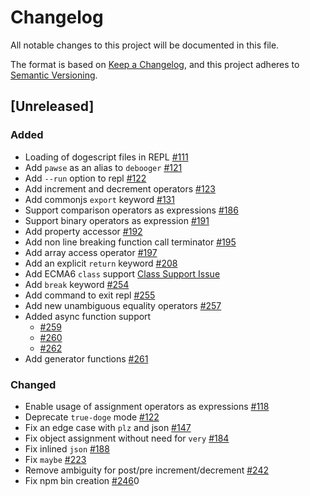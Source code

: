 # Changelog
All notable changes to this project will be documented in this file.

The format is based on [Keep a Changelog](https://keepachangelog.com/en/1.0.0/),
and this project adheres to [Semantic Versioning](https://semver.org/spec/v2.0.0.html).

## [Unreleased]

### Added
- Loading of dogescript files in REPL [#111](https://github.com/dogescript/dogescript/pull/111)
- Add `pawse` as an alias to `debooger` [#121](https://github.com/dogescript/dogescript/pull/121)
- Add `--run` option to repl [#122](https://github.com/dogescript/dogescript/pull/122)
- Add increment and decrement operators [#123](https://github.com/dogescript/dogescript/pull/123)
- Add commonjs `export` keyword [#131](https://github.com/dogescript/dogescript/pull/131)
- Support comparison operators as expressions [#186](https://github.com/dogescript/dogescript/pull/186)
- Support binary operators as expression [#191](https://github.com/dogescript/dogescript/pull/191)
- Add property accessor [#192](https://github.com/dogescript/dogescript/pull/192)
- Add non line breaking function call terminator [#195](https://github.com/dogescript/dogescript/pull/195)
- Add array access operator [#197](https://github.com/dogescript/dogescript/pull/197)
- Add an explicit `return` keyword [#208](https://github.com/dogescript/dogescript/pull/208)
- Add ECMA6 `class` support [Class Support Issue](https://github.com/dogescript/dogescript/issues/126)
- Add `break` keyword [#254](https://github.com/dogescript/dogescript/pull/254)
- Add command to exit repl [#255](https://github.com/dogescript/dogescript/pull/255)
- Add new unambiguous equality operators [#257](https://github.com/dogescript/dogescript/pull/257)
- Added async function support 
  - [#259](https://github.com/dogescript/dogescript/pull/259) 
  - [#260](https://github.com/dogescript/dogescript/pull/260)
  - [#262](https://github.com/dogescript/dogescript/pull/262)
- Add generator functions [#261](https://github.com/dogescript/dogescript/pull/261)

### Changed
- Enable usage of assignment operators as expressions [#118](https://github.com/dogescript/dogescript/pull/118)
- Deprecate `true-doge` mode [#122](https://github.com/dogescript/dogescript/pull/122)
- Fix an edge case with `plz` and json [#147](https://github.com/dogescript/dogescript/pull/147)
- Fix object assignment without need for `very` [#184](https://github.com/dogescript/dogescript/pull/184)
- Fix inlined `json` [#188](https://github.com/dogescript/dogescript/pull/188)
- Fix `maybe` [#223](https://github.com/dogescript/dogescript/pull/223)
- Remove ambiguity for post/pre increment/decrement [#242](https://github.com/dogescript/dogescript/pull/242)
- Fix npm bin creation [#246](https://github.com/dogescript/dogescript/pull/246)0


[Inreleased]: https://github.com/dogescript/dogescript/compare/6fb5d4dfc93c507b83474119d9e869350e7e11a1...HEAD
[2.4.0]: https://github.com/dogescript/dogescript/compare/6fb5d4dfc93c507b83474119d9e869350e7e11a1...HEAD
